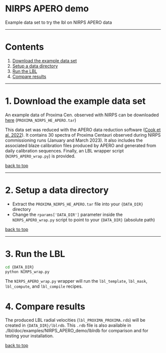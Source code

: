 # NIRPS APERO demo

Example data set to try the lbl on NIRPS APERO data

---

# Contents

1. [Download the example data set](#1-download-the-example-data-set)
2. [Setup a data directory](#2-setup-data-dir)
3. [Run the LBL](#3-run-lbl)
4. [Compare results](#4-compare-results)

---

# 1. Download the example data set

An example data of Proxima Cen. observed with NIRPS can be downloaded [here](https://udemontreal-my.sharepoint.com/:u:/g/personal/charles_cadieux_1_umontreal_ca/EVL-zT9NO9xPsKhN6msNe5UBdh39t9co1jTTWccCXNY6SA?e=NsyqnZ) (`PROXIMA_NIRPS_HE_APERO.tar`)

This data set was reduced with the APERO data reduction software ([Cook et al. 2022](doi.org/10.3847/1538-3881/ab8237)). It contains 30 spectra of Proxima Centauri observed during NIRPS commissioning runs (January and March 2023). It also includes the associated blaze calibration files produced by APERO and generated from daily calibration sequences. Finally, an LBL wrapper script (`NIRPS_APERO_wrap.py`) is provided.

[back to top](#contents)

---

# 2. Setup a data directory

- Extract the `PROXIMA_NIRPS_HE_APERO.tar` file into your `{DATA_DIR}` directory
- Change the `rparams['DATA_DIR']` parameter inside the `NIRPS_APERO_wrap.py` script to point to your `{DATA_DIR}` (absolute path)

[back to top](#contents)

---

# 3. Run the LBL

```bash
cd {DATA_DIR}
python NIRPS_wrap.py
```

The `NIRPS_APERO_wrap.py` wrapper will run the `lbl_template`, `lbl_mask`, `lbl_compute`, and `lbl_compile` recipes.

# 4. Compare results

The produced LBL radial velocities (`lbl_PROXIMA_PROXIMA.rdb`) will be created in `{DATA_DIR}/lblrdb`. This `.rdb` file is also available in ./lbl/doc/examples/NIRPS\_APERO\_demo/lblrdb for comparison and for testing your installation.

[back to top](#contents)
